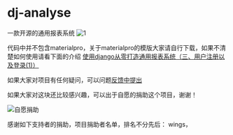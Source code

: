 # dj-analyse
一款开源的通用报表系统
![1](http://47.97.117.238/1.jpg)

代码中并不包含materialpro，关于materialpro的模版大家请自行下载，如果不清楚如何使用请看下面的介绍
[使用django从零打造通用报表系统（三、用户注册以及登录(1)）](https://zhuanlan.zhihu.com/p/37692930)

如果大家对项目有任何疑问，可以问题[反馈中提出](https://github.com/tufuzi/dj-analyse/issues/1)

如果大家对这块还比较感兴趣，可以出于自愿的捐助这个项目，谢谢！

![自愿捐助](http://47.97.117.238/tufuzi2018.jpg)

感谢如下支持者的捐助，项目捐助者名单，排名不分先后：
wings，
